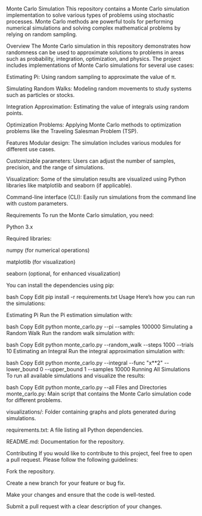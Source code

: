 Monte Carlo Simulation
This repository contains a Monte Carlo simulation implementation to solve various types of problems using stochastic processes. Monte Carlo methods are powerful tools for performing numerical simulations and solving complex mathematical problems by relying on random sampling.

Overview
The Monte Carlo simulation in this repository demonstrates how randomness can be used to approximate solutions to problems in areas such as probability, integration, optimization, and physics. The project includes implementations of Monte Carlo simulations for several use cases:

Estimating Pi: Using random sampling to approximate the value of π.

Simulating Random Walks: Modeling random movements to study systems such as particles or stocks.

Integration Approximation: Estimating the value of integrals using random points.

Optimization Problems: Applying Monte Carlo methods to optimization problems like the Traveling Salesman Problem (TSP).

Features
Modular design: The simulation includes various modules for different use cases.

Customizable parameters: Users can adjust the number of samples, precision, and the range of simulations.

Visualization: Some of the simulation results are visualized using Python libraries like matplotlib and seaborn (if applicable).

Command-line interface (CLI): Easily run simulations from the command line with custom parameters.

Requirements
To run the Monte Carlo simulation, you need:

Python 3.x

Required libraries:

numpy (for numerical operations)

matplotlib (for visualization)

seaborn (optional, for enhanced visualization)

You can install the dependencies using pip:

bash
Copy
Edit
pip install -r requirements.txt
Usage
Here’s how you can run the simulations:

Estimating Pi
Run the Pi estimation simulation with:

bash
Copy
Edit
python monte_carlo.py --pi --samples 100000
Simulating a Random Walk
Run the random walk simulation with:

bash
Copy
Edit
python monte_carlo.py --random_walk --steps 1000 --trials 10
Estimating an Integral
Run the integral approximation simulation with:

bash
Copy
Edit
python monte_carlo.py --integral --func "x**2" --lower_bound 0 --upper_bound 1 --samples 10000
Running All Simulations
To run all available simulations and visualize the results:

bash
Copy
Edit
python monte_carlo.py --all
Files and Directories
monte_carlo.py: Main script that contains the Monte Carlo simulation code for different problems.

visualizations/: Folder containing graphs and plots generated during simulations.

requirements.txt: A file listing all Python dependencies.

README.md: Documentation for the repository.

Contributing
If you would like to contribute to this project, feel free to open a pull request. Please follow the following guidelines:

Fork the repository.

Create a new branch for your feature or bug fix.

Make your changes and ensure that the code is well-tested.

Submit a pull request with a clear description of your changes.
